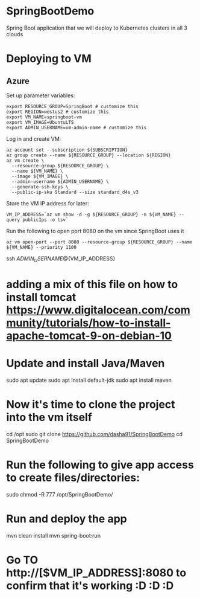 # SpringBootDemo
Spring Boot application that we will deploy to Kubernetes clusters in all 3 clouds


# Deploying to VM

## Azure 
Set up parameter variables: 

```export SUBSCRIPTION=ad70ac39-7cb2-4ed2-8678-f192bc4272b6 # customize this
export RESOURCE_GROUP=SpringBoot # customize this
export REGION=westus2 # customize this
export VM_NAME=springboot-vm
export VM_IMAGE=UbuntuLTS
export ADMIN_USERNAME=vm-admin-name # customize this
```

Log in and create VM: 

```az login 
az account set --subscription ${SUBSCRIPTION}
az group create --name ${RESOURCE_GROUP} --location ${REGION}
az vm create \
  --resource-group ${RESOURCE_GROUP} \
  --name ${VM_NAME} \
  --image ${VM_IMAGE} \
  --admin-username ${ADMIN_USERNAME} \
  --generate-ssh-keys \
  --public-ip-sku Standard --size standard_d4s_v3
  ```

Store the VM IP address for later: 

```
VM_IP_ADDRESS=`az vm show -d -g ${RESOURCE_GROUP} -n ${VM_NAME} --query publicIps -o tsv` 
```

Run the following to open port 8080 on the vm since SpringBoot uses it

`az vm open-port --port 8080 --resource-group ${RESOURCE_GROUP} --name ${VM_NAME} --priority 1100`


ssh ${ADMIN_USERNAME}@${VM_IP_ADDRESS}

# adding a mix of this file on how to install tomcat https://www.digitalocean.com/community/tutorials/how-to-install-apache-tomcat-9-on-debian-10 

# Update and install Java/Maven
sudo apt update
sudo apt install default-jdk
sudo apt install maven

# Now it's time to clone the project into the vm itself
cd /opt
sudo git clone https://github.com/dasha91/SpringBootDemo
cd SpringBootDemo
# Run the following to give app access to create files/directories: 
sudo chmod -R 777 /opt/SpringBootDemo/

# Run and deploy the app
mvn clean install
mvn spring-boot:run  

# Go TO http://[$VM_IP_ADDRESS]:8080 to confirm that it's working :D :D :D 


